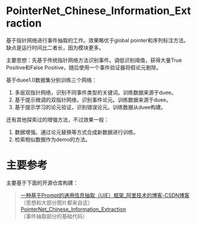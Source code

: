 # PointerNet_Chinese_Information_Extraction
基于指针网络进行事件抽取的工作。效果略优于global pointer和序列标注方法。缺点是运行时间比二者长，因为模块更多。

主要思想：先基于传统指针网络方法识别事件。调低识别阈值，获得大量True Positive和False Positive，随后使用一个事件验证器将假论元剔除。

基于duee1.0数据集分别训练三个网络：
1. 多层双指针网络，识别不同事件类型的关键词。训练数据来源于duee。
2. 基于提示微调的双指针网络，识别事件论元。训练数据来源于duee。
3. 基于提示学习的论元验证，识别错误论元。训练数据从duee构建。
   
还有其他探索过的增强方法，不过效果一般：
1. 数据增强。通过论元替换等方式合成新数据进行训练。
2. 检索相似数据作为demo的方法。
   
# 主要参考
主要基于下面的开源仓库构建：
> [一种基于Prompt的通用信息抽取（UIE）框架_阿里技术的博客-CSDN博客](https://blog.csdn.net/AlibabaTech1024/article/details/127747678) （思想和大部分图片都来自这）
> [PointerNet_Chinese_Information_Extraction](https://github.com/taishan1994/PointerNet_Chinese_Information_Extraction)（事件抽取部分的基础代码）
